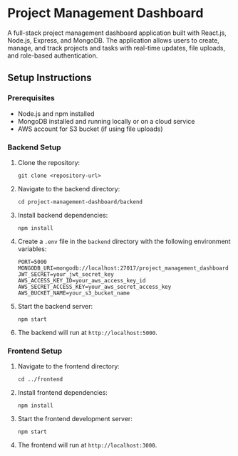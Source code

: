 
<h1>Project Management Dashboard</h1>

<p>A full-stack project management dashboard application built with React.js, Node.js, Express, and MongoDB. The application allows users to create, manage, and track projects and tasks with real-time updates, file uploads, and role-based authentication.</p>

<h2>Setup Instructions</h2>

<h3>Prerequisites</h3>
<ul>
    <li>Node.js and npm installed</li>
    <li>MongoDB installed and running locally or on a cloud service</li>
    <li>AWS account for S3 bucket (if using file uploads)</li>
</ul>

<h3>Backend Setup</h3>
<ol>
    <li>Clone the repository:
        <pre><code>git clone &lt;repository-url&gt;</code></pre>
    </li>
    <li>Navigate to the backend directory:
        <pre><code>cd project-management-dashboard/backend</code></pre>
    </li>
    <li>Install backend dependencies:
        <pre><code>npm install</code></pre>
    </li>
    <li>Create a <code>.env</code> file in the <code>backend</code> directory with the following environment variables:
        <pre><code>PORT=5000
MONGODB_URI=mongodb://localhost:27017/project_management_dashboard
JWT_SECRET=your_jwt_secret_key
AWS_ACCESS_KEY_ID=your_aws_access_key_id
AWS_SECRET_ACCESS_KEY=your_aws_secret_access_key
AWS_BUCKET_NAME=your_s3_bucket_name</code></pre>
    </li>
    <li>Start the backend server:
        <pre><code>npm start</code></pre>
    </li>
    <li>The backend will run at <code>http://localhost:5000</code>.</li>
</ol>

<h3>Frontend Setup</h3>
<ol>
    <li>Navigate to the frontend directory:
        <pre><code>cd ../frontend</code></pre>
    </li>
    <li>Install frontend dependencies:
        <pre><code>npm install</code></pre>
    </li>
    <li>Start the frontend development server:
        <pre><code>npm start</code></pre>
    </li>
    <li>The frontend will run at <code>http://localhost:3000</code>.</li>
</ol>
